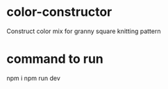 # color-constructor
Construct color mix for granny square knitting pattern

# command to run
npm i
npm run dev
